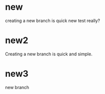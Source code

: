 # new
creating a new branch is quick
new test
really?
# new2
Creating a new branch is quick and simple.
# new3
new branch
